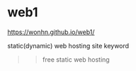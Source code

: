 # web1

 https://wonhn.github.io/web1/

static(dynamic) web hosting site keyword
>> free static web hosting
